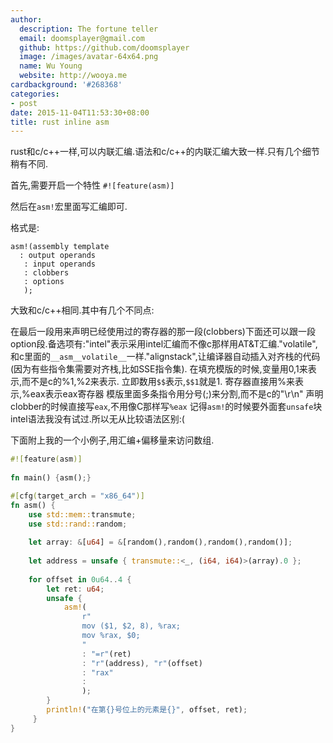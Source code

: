 ```yaml
---
author:
  description: The fortune teller
  email: doomsplayer@gmail.com
  github: https://github.com/doomsplayer
  image: /images/avatar-64x64.png
  name: Wu Young
  website: http://wooya.me
cardbackground: '#268368'
categories:
- post
date: 2015-11-04T11:53:30+08:00
title: rust inline asm
---
```


rust和c/c++一样,可以内联汇编.语法和c/c++的内联汇编大致一样.只有几个细节稍有不同.

首先,需要开启一个特性 `#![feature(asm)]`

然后在`asm!`宏里面写汇编即可.

<!--more-->

格式是:

	asm!(assembly template
 	  : output operands
	   : input operands
	   : clobbers
	   : options
	   );

大致和c/c++相同.其中有几个不同点:

在最后一段用来声明已经使用过的寄存器的那一段(clobbers)下面还可以跟一段option段.备选项有:"intel"表示采用intel汇编而不像c那样用AT&T汇编."volatile",和c里面的`__asm__volatile__`一样."alignstack",让编译器自动插入对齐栈的代码(因为有些指令集需要对齐栈,比如SSE指令集).
在填充模版的时候,变量用$0,$1来表示,而不是c的%1,%2来表示.
立即数用`$$`表示,`$$1`就是1.
寄存器直接用%来表示,%eax表示eax寄存器
模版里面多条指令用分号(;)来分割,而不是c的"\r\n"
声明clobber的时候直接写`eax`,不用像C那样写`%eax`
记得`asm!`的时候要外面套`unsafe`块
intel语法我没有试过.所以无从比较语法区别:(

下面附上我的一个小例子,用汇编+偏移量来访问数组.

```rust
#![feature(asm)]
	
fn main() {asm();}

#[cfg(target_arch = "x86_64")]
fn asm() {
	use std::mem::transmute;
	use std::rand::random;
			
	let array: &[u64] = &[random(),random(),random(),random()];
	
	let address = unsafe { transmute::<_, (i64, i64)>(array).0 };
	
	for offset in 0u64..4 {
	 	let ret: u64;
	 	unsafe {
	 		asm!(
	 			r"
	 			mov ($1, $2, 8), %rax;
	 			mov %rax, $0;
	 			"
	 			: "=r"(ret)
	 			: "r"(address), "r"(offset)
	 			: "rax"
	 			:
	 			);
	 	}
	 	println!("在第{}号位上的元素是{}", offset, ret);
	 }
}
```

